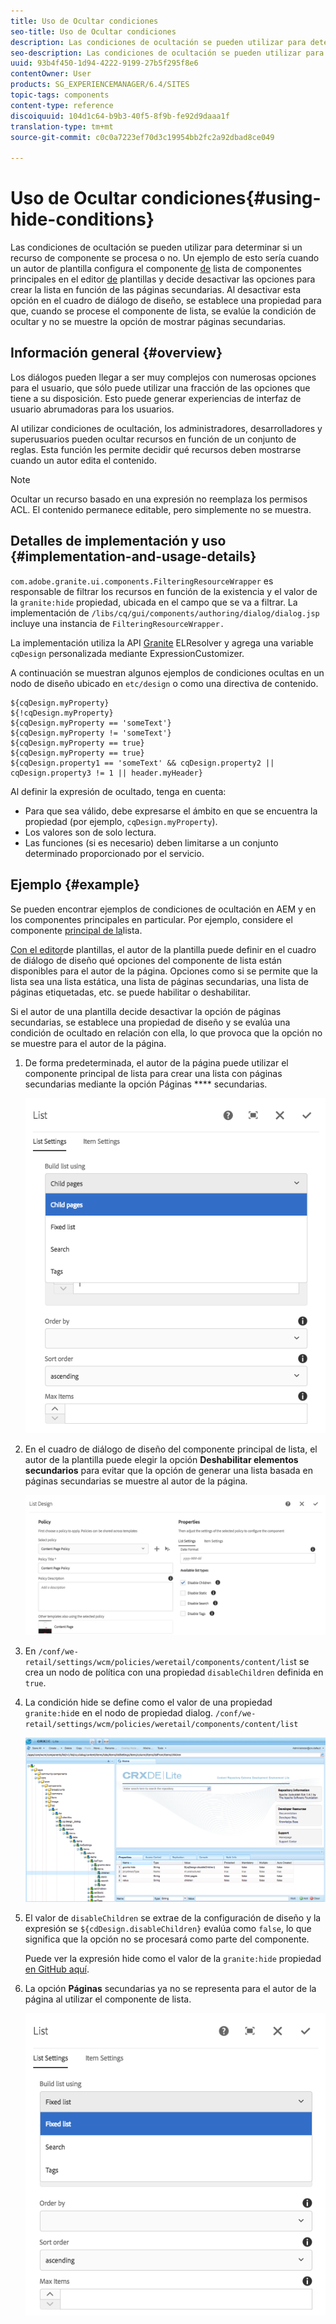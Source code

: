 ```yaml
---
title: Uso de Ocultar condiciones
seo-title: Uso de Ocultar condiciones
description: Las condiciones de ocultación se pueden utilizar para determinar si un recurso de componente se procesa o no.
seo-description: Las condiciones de ocultación se pueden utilizar para determinar si un recurso de componente se procesa o no.
uuid: 93b4f450-1d94-4222-9199-27b5f295f8e6
contentOwner: User
products: SG_EXPERIENCEMANAGER/6.4/SITES
topic-tags: components
content-type: reference
discoiquuid: 104d1c64-b9b3-40f5-8f9b-fe92d9daaa1f
translation-type: tm+mt
source-git-commit: c0c0a7223ef70d3c19954bb2fc2a92dbad8ce049

---
```



# Uso de Ocultar condiciones{#using-hide-conditions}

Las condiciones de ocultación se pueden utilizar para determinar si un recurso de componente se procesa o no. Un ejemplo de esto sería cuando un autor de plantilla configura el componente [de](https://helpx.adobe.com/experience-manager/core-components/using/list.html) lista de componentes principales en el editor [de](/help/sites-authoring/templates.md) plantillas y decide desactivar las opciones para crear la lista en función de las páginas secundarias. Al desactivar esta opción en el cuadro de diálogo de diseño, se establece una propiedad para que, cuando se procese el componente de lista, se evalúe la condición de ocultar y no se muestre la opción de mostrar páginas secundarias.

## Información general {#overview}

Los diálogos pueden llegar a ser muy complejos con numerosas opciones para el usuario, que sólo puede utilizar una fracción de las opciones que tiene a su disposición. Esto puede generar experiencias de interfaz de usuario abrumadoras para los usuarios.

Al utilizar condiciones de ocultación, los administradores, desarrolladores y superusuarios pueden ocultar recursos en función de un conjunto de reglas. Esta función les permite decidir qué recursos deben mostrarse cuando un autor edita el contenido.

>[!NOTE]
>
>Ocultar un recurso basado en una expresión no reemplaza los permisos ACL. El contenido permanece editable, pero simplemente no se muestra.

## Detalles de implementación y uso {#implementation-and-usage-details}

`com.adobe.granite.ui.components.FilteringResourceWrapper` es responsable de filtrar los recursos en función de la existencia y el valor de la `granite:hide` propiedad, ubicada en el campo que se va a filtrar. La implementación de `/libs/cq/gui/components/authoring/dialog/dialog.jsp` incluye una instancia de `FilteringResourceWrapper.`

La implementación utiliza la API [Granite](https://helpx.adobe.com/experience-manager/6-4/sites/developing/using/reference-materials/granite-ui/api/jcr_root/libs/granite/ui/docs/server/el.html) ELResolver y agrega una variable `cqDesign` personalizada mediante ExpressionCustomizer.

A continuación se muestran algunos ejemplos de condiciones ocultas en un nodo de diseño ubicado en `etc/design` o como una directiva de contenido.

```
${cqDesign.myProperty}
${!cqDesign.myProperty}
${cqDesign.myProperty == 'someText'}
${cqDesign.myProperty != 'someText'}
${cqDesign.myProperty == true}
${cqDesign.myProperty == true}
${cqDesign.property1 == 'someText' && cqDesign.property2 || cqDesign.property3 != 1 || header.myHeader}
```

Al definir la expresión de ocultado, tenga en cuenta:

* Para que sea válido, debe expresarse el ámbito en que se encuentra la propiedad (por ejemplo, `cqDesign.myProperty`).
* Los valores son de solo lectura.
* Las funciones (si es necesario) deben limitarse a un conjunto determinado proporcionado por el servicio.

## Ejemplo {#example}

Se pueden encontrar ejemplos de condiciones de ocultación en AEM y en los componentes [](https://docs.adobe.com/content/help/en/experience-manager-core-components/using/introduction.html) principales en particular. Por ejemplo, considere el componente [principal de la](https://helpx.adobe.com/experience-manager/core-components/using/list.html)lista.

[Con el editor](/help/sites-authoring/templates.md)de plantillas, el autor de la plantilla puede definir en el cuadro de diálogo de diseño qué opciones del componente de lista están disponibles para el autor de la página. Opciones como si se permite que la lista sea una lista estática, una lista de páginas secundarias, una lista de páginas etiquetadas, etc. se puede habilitar o deshabilitar.

Si el autor de una plantilla decide desactivar la opción de páginas secundarias, se establece una propiedad de diseño y se evalúa una condición de ocultado en relación con ella, lo que provoca que la opción no se muestre para el autor de la página.

1. De forma predeterminada, el autor de la página puede utilizar el componente principal de lista para crear una lista con páginas secundarias mediante la opción Páginas **** secundarias.

   ![chlimage_1-218](assets/chlimage_1-218.png)

1. En el cuadro de diálogo de diseño del componente principal de lista, el autor de la plantilla puede elegir la opción **Deshabilitar elementos secundarios** para evitar que la opción de generar una lista basada en páginas secundarias se muestre al autor de la página.

   ![chlimage_1-219](assets/chlimage_1-219.png)

1. En `/conf/we-retail/settings/wcm/policies/weretail/components/content/lis`t se crea un nodo de política con una propiedad `disableChildren` definida en `true`.
1. La condición hide se define como el valor de una propiedad `granite:hid`e en el nodo de propiedad dialog. `/conf/we-retail/settings/wcm/policies/weretail/components/content/list`

   ![chlimage_1-220](assets/chlimage_1-220.png)

1. El valor de `disableChildren` se extrae de la configuración de diseño y la expresión se `${cdDesign.disableChildren}` evalúa como `false`, lo que significa que la opción no se procesará como parte del componente.

   Puede ver la expresión hide como el valor de la `granite:hide` propiedad [en GitHub aquí](https://github.com/Adobe-Marketing-Cloud/aem-core-wcm-components/blob/master/content/src/content/jcr_root/apps/core/wcm/components/list/v1/list/_cq_dialog/.content.xml#L40).

1. La opción **Páginas** secundarias ya no se representa para el autor de la página al utilizar el componente de lista.

   ![chlimage_1-221](assets/chlimage_1-221.png)


